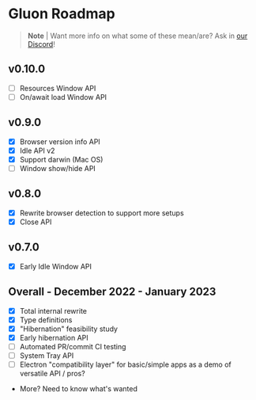 # Gluon Roadmap

> **Note** |
> Want more info on what some of these mean/are? Ask in [our Discord](https://discord.gg/RFtUCA8fST)!

## v0.10.0
- [ ] Resources Window API
- [ ] On/await load Window API

## v0.9.0
- [X] Browser version info API
- [X] Idle API v2
- [X] Support darwin (Mac OS)
- [ ] Window show/hide API

## v0.8.0
- [X] Rewrite browser detection to support more setups
- [X] Close API

## v0.7.0
- [X] Early Idle Window API


## Overall - December 2022 - January 2023
- [X] Total internal rewrite
- [X] Type definitions
- [X] "Hibernation" feasibility study
- [X] Early hibernation API
- [ ] Automated PR/commit CI testing
- [ ] System Tray API
- [ ] Electron "compatibility layer" for basic/simple apps as a demo of versatile API / pros?
- More? Need to know what's wanted